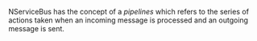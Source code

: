 NServiceBus has the concept of a _pipelines_ which refers to the series of actions taken when an incoming message is processed and an outgoing message is sent.
